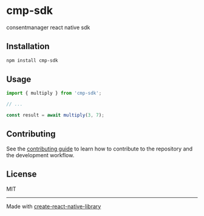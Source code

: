 # cmp-sdk

consentmanager react native sdk

## Installation

```sh
npm install cmp-sdk
```

## Usage

```js
import { multiply } from 'cmp-sdk';

// ...

const result = await multiply(3, 7);
```

## Contributing

See the [contributing guide](CONTRIBUTING.md) to learn how to contribute to the repository and the development workflow.

## License

MIT

---

Made with [create-react-native-library](https://github.com/callstack/react-native-builder-bob)
